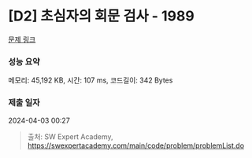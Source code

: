 # [D2] 초심자의 회문 검사 - 1989 

[문제 링크](https://swexpertacademy.com/main/code/problem/problemDetail.do?contestProbId=AV5PyTLqAf4DFAUq) 

### 성능 요약

메모리: 45,192 KB, 시간: 107 ms, 코드길이: 342 Bytes

### 제출 일자

2024-04-03 00:27



> 출처: SW Expert Academy, https://swexpertacademy.com/main/code/problem/problemList.do